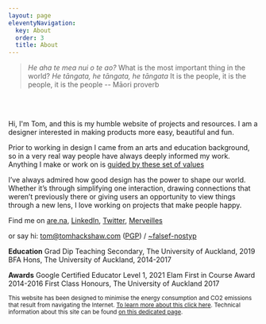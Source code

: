 ```yaml
---
layout: page
eleventyNavigation:
  key: About
  order: 3
  title: About
---
```


>_He aha te mea nui o te ao?_
>What is the most important thing in the world?
>_He tāngata, he tāngata, he tāngata_
>It is the people, it is the people, it is the people
-- Māori proverb

<br><br>

Hi, I'm Tom, and this is my humble website of projects and resources.
I am a designer interested in making products more easy, beautiful and fun.

Prior to working in design I came from an arts and education background, so in a very real way people have always deeply informed my work. Anything I make or work on is [guided by these set of values](/values "a list of values I work by")

I’ve always admired how good design has the power to shape our world. Whether it’s through simplifying one interaction, drawing connections that weren’t previously there or giving users an opportunity to view things through a new lens, I love working on projects that make people happy. 

Find me on [are.na](https://are.na/tom-y "Are.na"), [LinkedIn](https://linkedin.com/in/tom-hackshaw "LinkedIn"), [Twitter](https://twitter.com/tomhackshaw "Twitter"), [Merveilles](https://merveilles.town/@tomupom "Merveilles, a Mastodon instance")

or say hi: [tom@tomhackshaw.com](mailto:tom@tomhackshaw.com "my email address") ([PGP](/media/pubkey.txt "my pgp public encryption key")) / [~falsef-nostyp](web+urbitgraph://group/~falsef-nostyp/tom-s-room-3993 "link to my urbit")

**Education** 
Grad Dip Teaching Secondary, The University of Auckland, 2019
BFA Hons, The University of Auckland, 2014-2017 

**Awards** 
Google Certified Educator Level 1, 2021
Elam First in Course Award 2014-2016
First Class Honours, The University of Auckland 2017

<small>This website has been designed to minimise the energy consumption and CO2 emissions that result from navigating the Internet. [To learn more about this click here](https://www.websitecarbon.com/website/tom-so/ "Website Carbon Calculator for tom.so"). Technical information about this site can be found [on this dedicated page](/siteinfo "some information on how this site has been built").</small>
